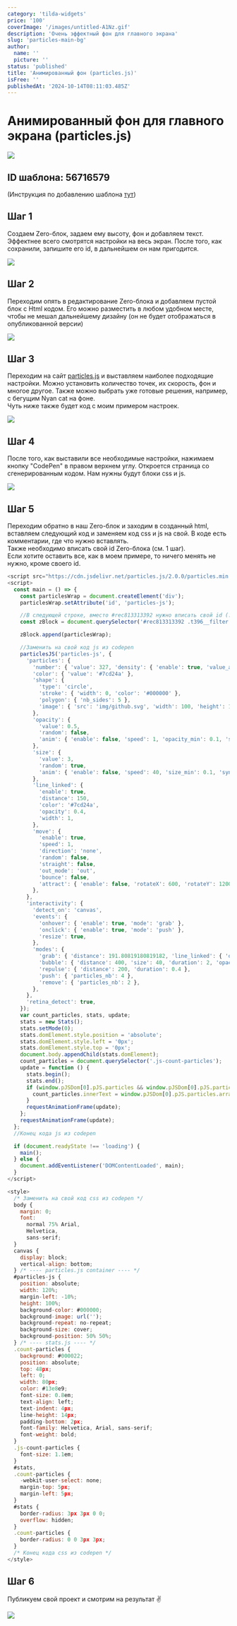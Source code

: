 ```yaml
---
category: 'tilda-widgets'
price: '100'
coverImage: '/images/untitled-A1Nz.gif'
description: 'Очень эффектный фон для главного экрана'
slug: 'particles-main-bg'
author:
  name: ''
  picture: ''
status: 'published'
title: 'Анимированный фон (particles.js)'
isFree: ''
publishedAt: '2024-10-14T08:11:03.485Z'
---
```


# Анимированный фон для главного экрана (particles.js)

![](/images/untitled-M1Nj.gif)

## ID шаблона: **56716579**

(Инструкция по добавлению шаблона [тут](https://help-ru.tilda.cc/page-template))

## Шаг 1

Создаем Zero-блок, задаем ему высоту, фон и добавляем текст. Эффектнее всего смотрятся настройки на весь экран. После того, как сохранили, запишите его id, в дальнейшем он нам пригодится.

![](/images/screenshot-2024-10-19-at-11.39.45-c3ND.png)

## Шаг 2

Переходим опять в редактирование Zero-блока и добавляем пустой блок с Html кодом. Его можно разместить в любом удобном месте, чтобы не мешал дальнейшему дизайну (он не будет отображаться в опубликованной версии)

![](/images/screenshot-2024-10-19-at-11.46.54-QxMT.png)

## Шаг 3

Переходим на сайт [particles.js](https://vincentgarreau.com/particles.js/) и выставляем наиболее подходящие настройки. Можно установить количество точек, их скорость, фон и многое другое. Также можно выбрать уже готовые решения, например, с бегущим Nyan cat на фоне.\
Чуть ниже также будет код с моим примером настроек.

![](/images/screenshot-2024-10-19-at-11.48.57-U4MT.png)

## Шаг 4

После того, как выставили все необходимые настройки, нажимаем кнопку "CodePen" в правом верхнем углу. Откроется страница со сгенерированным кодом. Нам нужны будут блоки css и js.

![](/images/screenshot-2024-10-19-at-12.42.42-Y1Nz.png)

## Шаг 5

Переходим обратно в наш Zero-блок и заходим в созданный html, вставляем следующий код и заменяем код css и js на свой. В коде есть комментарии, где что нужно вставлять.\
Также необходимо вписать свой id Zero-блока (см. 1 шаг).\
Если хотите оставить все, как в моем примере, то ничего менять не нужно, кроме своего id.

```javascript
<script src="https://cdn.jsdelivr.net/particles.js/2.0.0/particles.min.js"></script>
<script>
  const main = () => {
    const particlesWrap = document.createElement('div');
    particlesWrap.setAttribute('id', 'particles-js');

    //В следующей строке, вместо #rec813313392 нужно вписать свой id (.t396__filter необходимо оставить)
    const zBlock = document.querySelector('#rec813313392 .t396__filter');

    zBlock.append(particlesWrap);

    //Заменить на свой код js из codepen
    particlesJS('particles-js', {
      'particles': {
        'number': { 'value': 327, 'density': { 'enable': true, 'value_area': 800 } },
        'color': { 'value': '#7cd24a' },
        'shape': {
          'type': 'circle',
          'stroke': { 'width': 0, 'color': '#000000' },
          'polygon': { 'nb_sides': 5 },
          'image': { 'src': 'img/github.svg', 'width': 100, 'height': 100 },
        },
        'opacity': {
          'value': 0.5,
          'random': false,
          'anim': { 'enable': false, 'speed': 1, 'opacity_min': 0.1, 'sync': false },
        },
        'size': {
          'value': 3,
          'random': true,
          'anim': { 'enable': false, 'speed': 40, 'size_min': 0.1, 'sync': false },
        },
        'line_linked': {
          'enable': true,
          'distance': 150,
          'color': '#7cd24a',
          'opacity': 0.4,
          'width': 1,
        },
        'move': {
          'enable': true,
          'speed': 1,
          'direction': 'none',
          'random': false,
          'straight': false,
          'out_mode': 'out',
          'bounce': false,
          'attract': { 'enable': false, 'rotateX': 600, 'rotateY': 1200 },
        },
      },
      'interactivity': {
        'detect_on': 'canvas',
        'events': {
          'onhover': { 'enable': true, 'mode': 'grab' },
          'onclick': { 'enable': true, 'mode': 'push' },
          'resize': true,
        },
        'modes': {
          'grab': { 'distance': 191.80819180819182, 'line_linked': { 'opacity': 1 } },
          'bubble': { 'distance': 400, 'size': 40, 'duration': 2, 'opacity': 8, 'speed': 3 },
          'repulse': { 'distance': 200, 'duration': 0.4 },
          'push': { 'particles_nb': 4 },
          'remove': { 'particles_nb': 2 },
        },
      },
      'retina_detect': true,
    });
    var count_particles, stats, update;
    stats = new Stats();
    stats.setMode(0);
    stats.domElement.style.position = 'absolute';
    stats.domElement.style.left = '0px';
    stats.domElement.style.top = '0px';
    document.body.appendChild(stats.domElement);
    count_particles = document.querySelector('.js-count-particles');
    update = function () {
      stats.begin();
      stats.end();
      if (window.pJSDom[0].pJS.particles && window.pJSDom[0].pJS.particles.array) {
        count_particles.innerText = window.pJSDom[0].pJS.particles.array.length;
      }
      requestAnimationFrame(update);
    };
    requestAnimationFrame(update);
  };
  //Конец кода js из codepen

  if (document.readyState !== 'loading') {
    main();
  } else {
    document.addEventListener('DOMContentLoaded', main);
  }
</script>

<style>
  /* Заменить на свой код css из codepen */
  body {
    margin: 0;
    font:
      normal 75% Arial,
      Helvetica,
      sans-serif;
  }
  canvas {
    display: block;
    vertical-align: bottom;
  } /* ---- particles.js container ---- */
  #particles-js {
    position: absolute;
    width: 120%;
    margin-left: -10%;
    height: 100%;
    background-color: #000000;
    background-image: url('');
    background-repeat: no-repeat;
    background-size: cover;
    background-position: 50% 50%;
  } /* ---- stats.js ---- */
  .count-particles {
    background: #000022;
    position: absolute;
    top: 48px;
    left: 0;
    width: 80px;
    color: #13e8e9;
    font-size: 0.8em;
    text-align: left;
    text-indent: 4px;
    line-height: 14px;
    padding-bottom: 2px;
    font-family: Helvetica, Arial, sans-serif;
    font-weight: bold;
  }
  .js-count-particles {
    font-size: 1.1em;
  }
  #stats,
  .count-particles {
    -webkit-user-select: none;
    margin-top: 5px;
    margin-left: 5px;
  }
  #stats {
    border-radius: 3px 3px 0 0;
    overflow: hidden;
  }
  .count-particles {
    border-radius: 0 0 3px 3px;
  }
  /* Конец кода css из codepen */
</style>
```

## Шаг 6

Публикуем свой проект и смотрим на результат ✌

![](/images/screenshot-2024-10-19-at-12.58.35-UzMj.png)